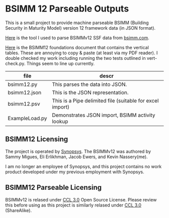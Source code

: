 # BSIMM 12 Parseable Outputs

This is a small project to provide machine parseable BSIMM (Building Security in Maturity Model) version 12 framework data (in JSON format).

[Here](bsimm12.py) is the tool I used to parse BSIMMv12 SSF data from [bsimm.com](http://www.bsimm.com).

[Here](https://www.bsimm.com/content/dam/bsimm/reports/bsimm12-foundations.pdf) is the BSIMM12 foundations document that contains the vertical tables. These are annoying to copy & paste (at least via my PDF reader). I double checked my work including running the two tests outlined in vert-check.py.  Things seem to line up currently.

| file | descr | 
|------|--------|
| bsimm12.py   | This parses the data into JSON. |
| bsimm12.json | This is the JSON representation.| 
| bsimm12.psv  | This is a Pipe delimited file (suitable for excel import)|
| ExampleLoad.py | Demonstrates JSON import, BSIMM activity lookup|

## BSIMM12 Licensing

The project is operated by [Synopsys](http://www.synopsys.com). The BSIMMv12 was authored by Sammy Migues, Eli Erlikhman, Jacob Ewers, and Kevin Nassery(me).

I am no longer an employee of Synopsys, and this project contains no work product developed under my previous employment with Synopsys.

## BSIMM12 Parseable Licensing 
BSIMMv12 is relased under [CCL 3.0](https://creativecommons.org/licenses/by-sa/3.0/) Open Source License. Please review this before using as this project is similarly relased under [CCL 3.0](https://creativecommons.org/licenses/by-sa/3.0/) (ShareAlike).

